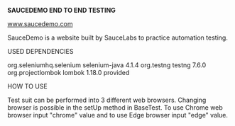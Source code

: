 **SAUCEDEMO END TO END TESTING**

www.saucedemo.com

SauceDemo is a website built by SauceLabs to practice automation testing.


USED DEPENDENCIES

<dependencies>
        <!-- https://mvnrepository.com/artifact/org.seleniumhq.selenium/selenium-java -->
        <dependency>
            <groupId>org.seleniumhq.selenium</groupId>
            <artifactId>selenium-java</artifactId>
            <version>4.1.4</version>
        </dependency>
        <dependency>
            <groupId>org.testng</groupId>
            <artifactId>testng</artifactId>
            <version>7.6.0</version>
        </dependency>
        <dependency>
            <groupId>org.projectlombok</groupId>
            <artifactId>lombok</artifactId>
            <version>1.18.0</version>
            <scope>provided</scope>
        </dependency>
</dependencies>


HOW TO USE

Test suit can be performed into 3 different web browsers. Changing browser is possible in the setUp method in BaseTest. 
To use Chrome web browser input "chrome" value and to use Edge browser input "edge" value.
